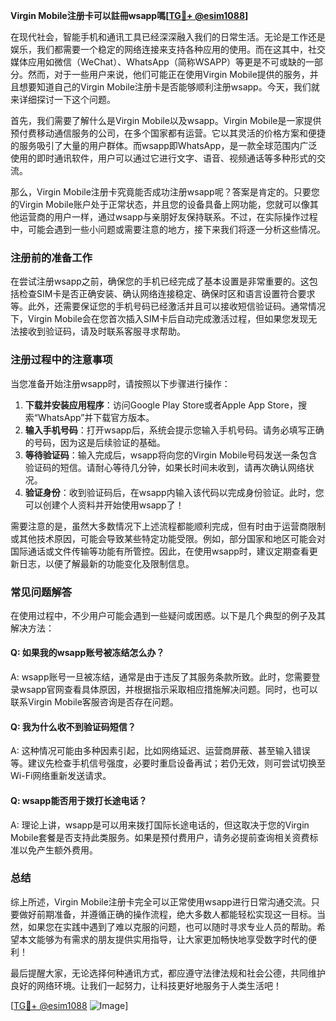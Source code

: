 **Virgin Mobile注册卡可以註冊wsapp嗎[[TG💪+ @esim1088](https://t.me/s/esim1088)]**

在现代社会，智能手机和通讯工具已经深深融入我们的日常生活。无论是工作还是娱乐，我们都需要一个稳定的网络连接来支持各种应用的使用。而在这其中，社交媒体应用如微信（WeChat）、WhatsApp（简称WSAPP）等更是不可或缺的一部分。然而，对于一些用户来说，他们可能正在使用Virgin Mobile提供的服务，并且想要知道自己的Virgin Mobile注册卡是否能够顺利注册wsapp。今天，我们就来详细探讨一下这个问题。

首先，我们需要了解什么是Virgin Mobile以及wsapp。Virgin Mobile是一家提供预付费移动通信服务的公司，在多个国家都有运营。它以其灵活的价格方案和便捷的服务吸引了大量的用户群体。而wsapp即WhatsApp，是一款全球范围内广泛使用的即时通讯软件，用户可以通过它进行文字、语音、视频通话等多种形式的交流。

那么，Virgin Mobile注册卡究竟能否成功注册wsapp呢？答案是肯定的。只要您的Virgin Mobile账户处于正常状态，并且您的设备具备上网功能，您就可以像其他运营商的用户一样，通过wsapp与亲朋好友保持联系。不过，在实际操作过程中，可能会遇到一些小问题或需要注意的地方，接下来我们将逐一分析这些情况。

### **注册前的准备工作**

在尝试注册wsapp之前，确保您的手机已经完成了基本设置是非常重要的。这包括检查SIM卡是否正确安装、确认网络连接稳定、确保时区和语言设置符合要求等。此外，还需要保证您的手机号码已经激活并且可以接收短信验证码。通常情况下，Virgin Mobile会在您首次插入SIM卡后自动完成激活过程，但如果您发现无法接收到验证码，请及时联系客服寻求帮助。

### **注册过程中的注意事项**

当您准备开始注册wsapp时，请按照以下步骤进行操作：

1. **下载并安装应用程序**：访问Google Play Store或者Apple App Store，搜索“WhatsApp”并下载官方版本。
2. **输入手机号码**：打开wsapp后，系统会提示您输入手机号码。请务必填写正确的号码，因为这是后续验证的基础。
3. **等待验证码**：输入完成后，wsapp将向您的Virgin Mobile号码发送一条包含验证码的短信。请耐心等待几分钟，如果长时间未收到，请再次确认网络状况。
4. **验证身份**：收到验证码后，在wsapp内输入该代码以完成身份验证。此时，您可以创建个人资料并开始使用wsapp了！

需要注意的是，虽然大多数情况下上述流程都能顺利完成，但有时由于运营商限制或其他技术原因，可能会导致某些特定功能受限。例如，部分国家和地区可能会对国际通话或文件传输等功能有所管控。因此，在使用wsapp时，建议定期查看更新日志，以便了解最新的功能变化及限制信息。

### **常见问题解答**

在使用过程中，不少用户可能会遇到一些疑问或困惑。以下是几个典型的例子及其解决方法：

#### **Q: 如果我的wsapp账号被冻结怎么办？**
A: wsapp账号一旦被冻结，通常是由于违反了其服务条款所致。此时，您需要登录wsapp官网查看具体原因，并根据指示采取相应措施解决问题。同时，也可以联系Virgin Mobile客服咨询是否存在问题。

#### **Q: 我为什么收不到验证码短信？**
A: 这种情况可能由多种因素引起，比如网络延迟、运营商屏蔽、甚至输入错误等。建议先检查手机信号强度，必要时重启设备再试；若仍无效，则可尝试切换至Wi-Fi网络重新发送请求。

#### **Q: wsapp能否用于拨打长途电话？**
A: 理论上讲，wsapp是可以用来拨打国际长途电话的，但这取决于您的Virgin Mobile套餐是否支持此类服务。如果是预付费用户，请务必提前查询相关资费标准以免产生额外费用。

### **总结**

综上所述，Virgin Mobile注册卡完全可以正常使用wsapp进行日常沟通交流。只要做好前期准备，并遵循正确的操作流程，绝大多数人都能轻松实现这一目标。当然，如果您在实践中遇到了难以克服的问题，也可以随时寻求专业人员的帮助。希望本文能够为有需求的朋友提供实用指导，让大家更加畅快地享受数字时代的便利！

最后提醒大家，无论选择何种通讯方式，都应遵守法律法规和社会公德，共同维护良好的网络环境。让我们一起努力，让科技更好地服务于人类生活吧！

[[TG💪+ @esim1088](https://t.me/s/esim1088) ![Image](https://i.postimg.cc/4NQfJmqS/Snipaste-2025-05-13-00-14-12.png)]
